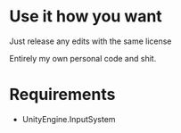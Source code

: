 # Use it how you want
Just release any edits with the same license

Entirely my own personal code and shit.

# Requirements
* UnityEngine.InputSystem
